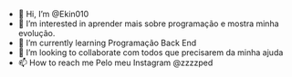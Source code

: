 - 👋 Hi, I’m @Ekin010
- 👀 I’m interested in  aprender mais sobre programação e mostra minha evolução.
- 🌱 I’m currently learning  Programação Back End
- 💞️ I’m looking to collaborate  com todos que precisarem da minha ajuda
- 📫 How to reach me  Pelo meu  Instagram @zzzzped

<!---
Ekin010/Ekin010 is a ✨ special ✨ repository because its `README.md` (this file) appears on your GitHub profile.
You can click the Preview link to take a look at your changes.
--->
